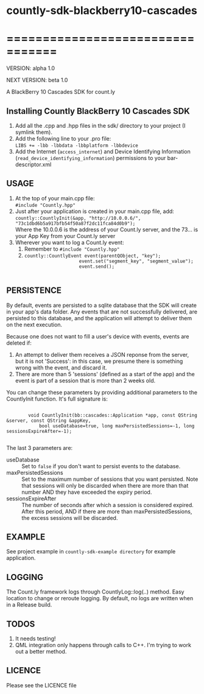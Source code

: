 <html>
<body>
<h1>countly-sdk-blackberry10-cascades</h1>
<h1>=================================</h1>

<p>VERSION: alpha 1.0</p>

<p>NEXT VERSION: beta 1.0</p>

<p>A BlackBerry 10 Cascades SDK for count.ly</p>

<h2>Installing Countly BlackBerry 10 Cascades SDK</h2>

<ol>
<li>Add all the .cpp and .hpp files in the sdk/ directory to your project (I symlink them).</li>
<li>Add the following line to your .pro file:<br />
	<code>LIBS += -lbb -lbbdata -lbbplatform -lbbdevice</code>
</li>
<li>Add the Internet (<code>access_internet</code>) and Device Identifying Information (<code>read_device_identifying_information</code>) permissions to your bar-descriptor.xml</li>
</ol>

<h2>USAGE</h2>

<ol>
	<li>At the top of your main.cpp file:<br />
		<code>#include "Countly.hpp"</code>
	</li>
	<li>Just after your application is created in your main.cpp file, add:<br/>
		<code>countly::CountlyInit(&app, "http://10.0.0.6/", "73c1dbd6b5a917bfb54f50a87f2dc11fca84d0b9");</code>
		<br />
		Where the 10.0.0.6 is the address of your Count.ly server, and the 73... is your App Key from your
		Count.ly server
	</li>
	<li>Wherever you want to log a Count.ly event:<br />
		<ol>
			<li>Remember to <code>#include "Countly.hpp"</code></li>
			<li>
				<code>countly::CountlyEvent event(parentQObject, "key");
					event.set("segment_key", "segment_value");
					event.send();
				</code>
			</li>
		</ol>
	</li>
</ol>

<h2>PERSISTENCE</h2>
<p>
	By default, events are persisted to a sqlite database that the SDK will create in your app's data folder. Any events that are not successfully delivered, are persisted to this database, and the application will attempt to deliver them on the next execution.
</p>
<p>
	Because one does not want to fill a user's device with events, events are deleted if:
	<ol>
		<li>An attempt to deliver them receives a JSON reponse from the server, but it is not 'Success': in this case, we presume there is something wrong with the event, and discard it.</li>
		<li>There are more than 5 'sessions' (defined as a start of the app) and the event is part of a session that is more than 2 weeks old.</li>
	</ol>
	You can change these parameters by providing additional parameters to the CountlyInit function. It's full signature is:</p>
	<code>
		void CountlyInit(bb::cascades::Application *app, const QString &server, const QString &appKey,
			bool useDatabase=true, long maxPersistedSessions=-1, long sessionsExpireAfter=-1);
	</code>
	<p>The last 3 parameters are:</p>
	<dl>
		<dt>useDatabase</dt>
		<dd>Set to <code>false</code> if you don't want to persist events to the database.</dd>
		<dt>maxPersistedSessions</dt>
		<dd>Set to the maximum number of sessions that you want persisted. Note that sessions will only be discarded when there are more than that number AND they have exceeded the expiry period.</dd>
		<dt>sessionsExpireAfter</dt>
		<dd>The number of seconds after which a session is considered expired. After this period, AND if there are more than maxPersistedSessions, the excess sessions will be discarded.</dd>
	</dl>

<h2>EXAMPLE</h2>
<p>
See project example in <code>countly-sdk-example directory</code> for example application.
</p>

<h2>LOGGING</h2>
<p>The Count.ly framework logs through CountlyLog::log(..) method. Easy location to change or reroute logging. By default, no logs are written when in a Release build.</p>

<h2>TODOS</h2>
<ol>
	<li>It needs testing!</li>
	<li>QML integration only happens through calls to C++. I'm trying to work out a better method.</li>
</ol>

<h2>LICENCE</h2>
<p>
Please see the LICENCE file
</p>

</body>
</html>